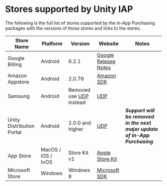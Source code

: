 Stores supported by Unity IAP
===============

The following is the full list of stores supported by the In-App Purchasing packages with the versions of those stores and links to the stores.

|Store Name|Platform|Version|Website|Notes|
|---|---|--|---|---|
|Google Billing|Android| 6.2.1|[Google Release Notes](https://developer.android.com/google/play/billing/release-notes)||
|Amazon Appstore|Android|2.0.76|[Amazon SDK](https://developer.amazon.com/docs/in-app-purchasing/iap-get-started.html#download-the-iap-sdk)||
|Samsung|Android|Removed use [UDP](https://unity.com/products/unity-distribution-portal) instead| [UDP](https://unity.com/products/unity-distribution-portal)||
|Unity Distribution Portal |Android|2.0.0 and higher|[UDP](https://unity.com/products/unity-distribution-portal)|**_Support will be removed in the next major update of In-App Purchasing_**|
|App Store|MacOS / iOS / tvOS|Store Kit v1|[Apple Store Kit](https://developer.apple.com/documentation/storekit)||
|Microsoft Store|Windows|Windows 8|[Microsoft SDK](https://docs.microsoft.com/en-us/windows/uwp/monetize/in-app-purchases-and-trials)||
